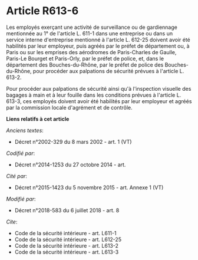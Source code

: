 # Article R613-6

Les employés exerçant une activité de surveillance ou de gardiennage mentionnée au 1° de l'article L. 611-1 dans une
entreprise ou dans un service interne d'entreprise mentionné à l'article L. 612-25 doivent avoir été habilités par leur
employeur, puis agréés par le préfet de département ou, à Paris ou sur les emprises des aérodromes de Paris-Charles de
Gaulle, Paris-Le Bourget et Paris-Orly, par le préfet de police, et, dans le département des Bouches-du-Rhône, par le préfet
de police des Bouches-du-Rhône, pour procéder aux palpations de sécurité prévues à l'article L. 613-2.

Pour procéder aux palpations de sécurité ainsi qu'à l'inspection visuelle des bagages à main et à leur fouille dans les
conditions prévues à l'article L. 613-3, ces employés doivent avoir été habilités par leur employeur et agréés par la
commission locale d'agrément et de contrôle.

**Liens relatifs à cet article**

_Anciens textes_:

  - Décret n°2002-329 du 8 mars 2002 - art. 1 (VT)

_Codifié par_:

  - Décret n°2014-1253 du 27 octobre 2014 - art.

_Cité par_:

  - Décret n°2015-1423 du 5 novembre 2015 - art. Annexe 1 (VT)

_Modifié par_:

  - Décret n°2018-583 du 6 juillet 2018 - art. 8

_Cite_:

  - Code de la sécurité intérieure - art. L611-1
  - Code de la sécurité intérieure - art. L612-25
  - Code de la sécurité intérieure - art. L613-2
  - Code de la sécurité intérieure - art. L613-3
